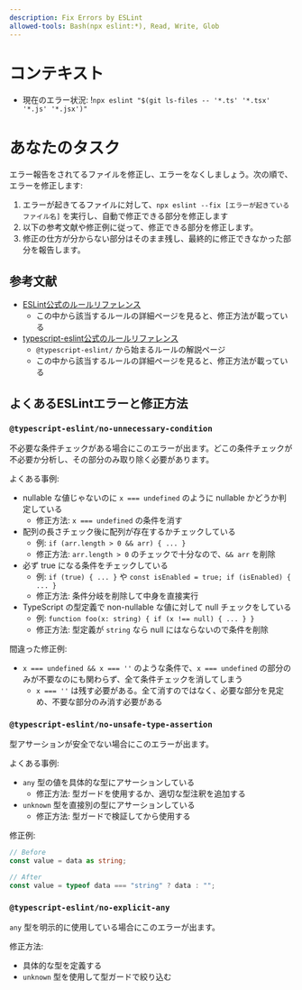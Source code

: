```yaml
---
description: Fix Errors by ESLint
allowed-tools: Bash(npx eslint:*), Read, Write, Glob
---
```


# コンテキスト

- 現在のエラー状況: !`npx eslint "$(git ls-files -- '*.ts' '*.tsx' '*.js' '*.jsx')"`

# あなたのタスク

エラー報告をされてるファイルを修正し、エラーをなくしましょう。次の順で、エラーを修正します:

1. エラーが起きてるファイルに対して、`npx eslint --fix [エラーが起きているファイル名]` を実行し、自動で修正できる部分を修正します
2. 以下の参考文献や修正例に従って、修正できる部分を修正します。
3. 修正の仕方が分からない部分はそのまま残し、最終的に修正できなかった部分を報告します。

## 参考文献

- [ESLint公式のルールリファレンス](https://eslint.org/docs/latest/rules/)
  - この中から該当するルールの詳細ページを見ると、修正方法が載っている
- [typescript-eslint公式のルールリファレンス](https://typescript-eslint.io/rules/)
  - `@typescript-eslint/` から始まるルールの解説ページ
  - この中から該当するルールの詳細ページを見ると、修正方法が載っている

## よくあるESLintエラーと修正方法

### `@typescript-eslint/no-unnecessary-condition`

不必要な条件チェックがある場合にこのエラーが出ます。どこの条件チェックが不必要か分析し、その部分のみ取り除く必要があります。

よくある事例:

- nullable な値じゃないのに `x === undefined` のように nullable かどうか判定している
  - 修正方法: `x === undefined` の条件を消す
- 配列の長さチェック後に配列が存在するかチェックしている
  - 例: `if (arr.length > 0 && arr) { ... }`
  - 修正方法: `arr.length > 0` のチェックで十分なので、`&& arr` を削除
- 必ず true になる条件をチェックしている
  - 例: `if (true) { ... }` や `const isEnabled = true; if (isEnabled) { ... }`
  - 修正方法: 条件分岐を削除して中身を直接実行
- TypeScript の型定義で non-nullable な値に対して null チェックをしている
  - 例: `function foo(x: string) { if (x !== null) { ... } }`
  - 修正方法: 型定義が `string` なら null にはならないので条件を削除

間違った修正例:

- `x === undefined && x === ''` のような条件で、`x === undefined` の部分のみが不要なのにも関わらず、全て条件チェックを消してしまう
  - `x === ''` は残す必要がある。全て消すのではなく、必要な部分を見定め、不要な部分のみ消す必要がある

### `@typescript-eslint/no-unsafe-type-assertion`

型アサーションが安全でない場合にこのエラーが出ます。

よくある事例:

- `any` 型の値を具体的な型にアサーションしている
  - 修正方法: 型ガードを使用するか、適切な型注釈を追加する
- `unknown` 型を直接別の型にアサーションしている
  - 修正方法: 型ガードで検証してから使用する

修正例:

```typescript
// Before
const value = data as string;

// After
const value = typeof data === "string" ? data : "";
```

### `@typescript-eslint/no-explicit-any`

`any` 型を明示的に使用している場合にこのエラーが出ます。

修正方法:

- 具体的な型を定義する
- `unknown` 型を使用して型ガードで絞り込む
